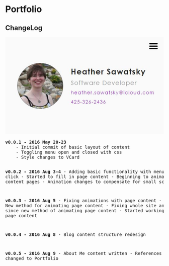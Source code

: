 # Portfolio

## ChangeLog
<p align="center">
	<img src="images/Website-V.1.JPG"/>
</p>
<pre>
<b>v0.0.1 - 2016 May 20-23</b>
	- Initial commit of basic layout of content
	- Toggling menu open and closed with css
	- Style changes to VCard

<b>v0.0.2 - 2016 Aug 3-4</b>
	- Adding basic functionality with menu click
	- Started to fill in page content
	- Beginning to animate those content pages
	- Animation changes to compensate for small screens

<b>v0.0.3 - 2016 Aug 5</b>
	- Fixing animations with page content
	- New method for animating page content
	- Fixing whole site animations since new method of animating page content
	- Started working on Blog page content

<b>v0.0.4 - 2016 Aug 8</b>
	- Blog content structure redesign

<b>v0.0.5 - 2016 Aug 9</b>
	- About Me content written
	- References changed to Portfolio
</pre>
